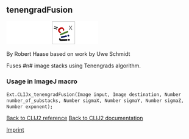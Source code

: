 ## tenengradFusion
<img src="images/mini_empty_logo.png"/><img src="images/mini_empty_logo.png"/><img src="images/mini_clijx_logo.png"/><img src="images/mini_empty_logo.png"/>

By Robert Haase based on work by Uwe Schmidt

Fuses #n# image stacks using Tenengrads algorithm.

### Usage in ImageJ macro
```
Ext.CLIJx_tenengradFusion(Image input, Image destination, Number number_of_substacks, Number sigmaX, Number sigmaY, Number sigmaZ, Number exponent);
```


[Back to CLIJ2 reference](https://clij.github.io/clij2-docs/reference)
[Back to CLIJ2 documentation](https://clij.github.io/clij2-docs)

[Imprint](https://clij.github.io/imprint)
